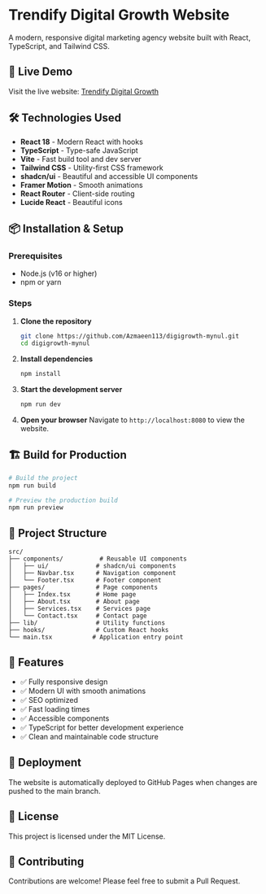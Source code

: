 # Trendify Digital Growth Website

A modern, responsive digital marketing agency website built with React, TypeScript, and Tailwind CSS.

## 🚀 Live Demo

Visit the live website: [Trendify Digital Growth](https://azmaeen113.github.io/digigrowth-mynul/)

## 🛠️ Technologies Used

- **React 18** - Modern React with hooks
- **TypeScript** - Type-safe JavaScript
- **Vite** - Fast build tool and dev server
- **Tailwind CSS** - Utility-first CSS framework
- **shadcn/ui** - Beautiful and accessible UI components
- **Framer Motion** - Smooth animations
- **React Router** - Client-side routing
- **Lucide React** - Beautiful icons

## 📦 Installation & Setup

### Prerequisites
- Node.js (v16 or higher)
- npm or yarn

### Steps

1. **Clone the repository**
   ```bash
   git clone https://github.com/Azmaeen113/digigrowth-mynul.git
   cd digigrowth-mynul
   ```

2. **Install dependencies**
   ```bash
   npm install
   ```

3. **Start the development server**
   ```bash
   npm run dev
   ```

4. **Open your browser**
   Navigate to `http://localhost:8080` to view the website.

## 🏗️ Build for Production

```bash
# Build the project
npm run build

# Preview the production build
npm run preview
```

## 📁 Project Structure

```
src/
├── components/          # Reusable UI components
│   ├── ui/             # shadcn/ui components
│   ├── Navbar.tsx      # Navigation component
│   └── Footer.tsx      # Footer component
├── pages/              # Page components
│   ├── Index.tsx       # Home page
│   ├── About.tsx       # About page
│   ├── Services.tsx    # Services page
│   └── Contact.tsx     # Contact page
├── lib/                # Utility functions
├── hooks/              # Custom React hooks
└── main.tsx           # Application entry point
```

## 🎨 Features

- ✅ Fully responsive design
- ✅ Modern UI with smooth animations
- ✅ SEO optimized
- ✅ Fast loading times
- ✅ Accessible components
- ✅ TypeScript for better development experience
- ✅ Clean and maintainable code structure

## 🚀 Deployment

The website is automatically deployed to GitHub Pages when changes are pushed to the main branch.

## 📄 License

This project is licensed under the MIT License.

## 🤝 Contributing

Contributions are welcome! Please feel free to submit a Pull Request.

